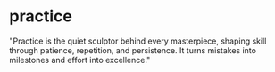 # practice
"Practice is the quiet sculptor behind every masterpiece, shaping skill through patience, repetition, and persistence. It turns mistakes into milestones and effort into excellence."
